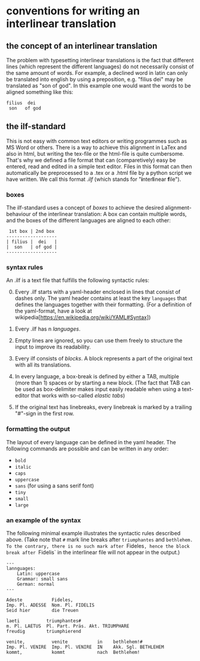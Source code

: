 # conventions for writing an interlinear translation
## the concept of an interlinear translation
The problem with typesetting interlinear translations is the fact that different lines (which represent the different languages) do not necessarily consist of the same amount of words. For example, a declined word in latin can only be translated into english by using a preposition, e.g. "filius dei" may be translated as "son of god". In this example one would want the words to be aligned something like this:

```
filius  dei
 son   of god
```

## the ilf-standard
This is not easy with common text editors or writing programmes such as MS Word or others. There is a way to achieve this alignment in LaTex and also in html, but writing the tex-file or the html-file is quite cumbersome. That's why we defined a file format that can (comparetively) easy be entered, read and edited in a simple text editor. Files in this format can then automatically be preprocessed to a .tex or a .html file by a python script we have written. We call this format *.ilf* (which stands for "**i**nter**l**inear **f**ile").

### boxes
The ilf-standard uses a concept of *boxes* to achieve the desired alignment-behaviour of the interlinear translation: A box can contain multiple words, and the boxes of the different languages are aligned to each other:

```
 1st box | 2nd box 
-------------------
| filius |  dei   |
|  son   | of god |
-------------------
```

### syntax rules
An .ilf is a text file that fulfills the following syntactic rules:

0. Every .ilf starts with a yaml-header enclosed in lines that consist of dashes only. The yaml header contains at least the key `languages` that defines the languages together with their formatting. (For a definition of the yaml-format, have a look at wikipedia[https://en.wikipedia.org/wiki/YAML#Syntax])

1. Every .ilf has n *languages*.
2. Empty lines are ignored, so you can use them freely to structure the input to improve its readability.
3. Every ilf consists of *blocks*. A block represents a part of the original text with all its translations.
4. In every language, a box-break is defined by either a TAB, multiple (more than 1) spaces or by starting a new block. (The fact that TAB can be used as box-delimiter makes input easily readable when using a text-editor that works with so-called *elastic tabs*)
5. If the original text has linebreaks, every linebreak is marked by a trailing "#"-sign in the first row.

### formatting the output
The layout of every language can be defined in the yaml header. The following commands are possible and can be written in any order:

+ `bold`
+ `italic`
+ `caps`
+ `uppercase`
+ `sans` (for using a sans serif font)
+ `tiny`
+ `small`
+ `large`

### an example of the syntax
The following minimal example illustrates the syntactic rules described above. (Take note that `#` mark line breaks after `triumphantes` and `bethlehem. To the contrary, there is no such mark after `Fideles`, hence the block break after `Fidelis` in the interlinear file will not appear in the output.)

```
---
lannguages:
    Latin: uppercase 
    Grammar: small sans
    German: normal
---

Adeste           Fideles,
Imp. Pl. ADESSE  Nom. Pl. FIDELIS
Seid hier        die Treuen

laeti          triumphantes#
m. Pl. LAETUS  Pl. Part. Präs. Akt. TRIUMPHARE
freudig        triumphierend

venite,          venite           in    bethlehem!#
Imp. Pl. VENIRE  Imp. Pl. VENIRE  IN    Akk. Sgl. BETHLEHEM
kommt,           kommt            nach  Bethlehem!
```
